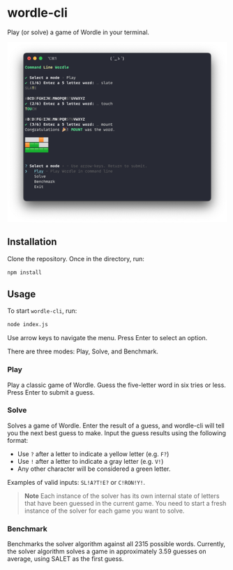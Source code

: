 # wordle-cli

Play (or solve) a game of Wordle in your terminal.

![Screenshot of a Wordle game](./screenshot.png)

## Installation

Clone the repository. Once in the directory, run:

```bash
npm install
```

## Usage

To start `wordle-cli`, run:

```bash
node index.js
```

Use arrow keys to navigate the menu. Press Enter to select an option.

There are three modes: Play, Solve, and Benchmark.

### Play

Play a classic game of Wordle. Guess the five-letter word in six tries or less. Press Enter to submit a guess.

### Solve

Solves a game of Wordle. Enter the result of a guess, and wordle-cli will tell you the next best guess to make. Input the guess results using the following format:

- Use `?` after a letter to indicate a yellow letter (e.g. `F?`)
- Use `!` after a letter to indicate a gray letter (e.g. `V!`)
- Any other character will be considered a green letter.

Examples of valid inputs: `SL!A?T!E?` or `C!RON!Y!`.


> **Note** Each instance of the solver has its own internal state of letters that have been guessed in the current game. You need to start a fresh instance of the solver for each game you want to solve.

### Benchmark

Benchmarks the solver algorithm against all 2315 possible words. Currently, the solver algorithm solves a game in approximately 3.59 guesses on average, using SALET as the first guess.